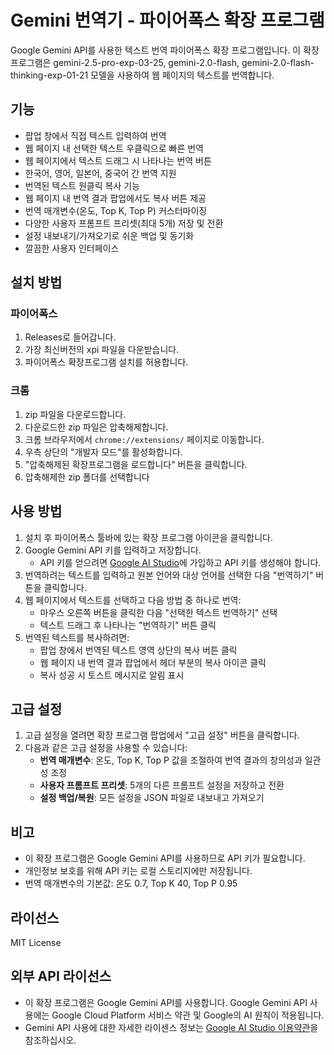 # Gemini 번역기 - 파이어폭스 확장 프로그램

Google Gemini API를 사용한 텍스트 번역 파이어폭스 확장 프로그램입니다. 이 확장 프로그램은 gemini-2.5-pro-exp-03-25, gemini-2.0-flash, gemini-2.0-flash-thinking-exp-01-21 모델을 사용하여 웹 페이지의 텍스트를 번역합니다.

## 기능

- 팝업 창에서 직접 텍스트 입력하여 번역
- 웹 페이지 내 선택한 텍스트 우클릭으로 빠른 번역
- 웹 페이지에서 텍스트 드래그 시 나타나는 번역 버튼
- 한국어, 영어, 일본어, 중국어 간 번역 지원
- 번역된 텍스트 원클릭 복사 기능
- 웹 페이지 내 번역 결과 팝업에서도 복사 버튼 제공
- 번역 매개변수(온도, Top K, Top P) 커스터마이징
- 다양한 사용자 프롬프트 프리셋(최대 5개) 저장 및 전환
- 설정 내보내기/가져오기로 쉬운 백업 및 동기화
- 깔끔한 사용자 인터페이스

## 설치 방법

### 파이어폭스
1. Releases로 들어갑니다.
2. 가장 최신버전의 xpi 파일을 다운받습니다.
3. 파이어폭스 확장프로그램 설치를 허용합니다.

### 크롬
1. zip 파일을 다운로드합니다.
2. 다운로드한 zip 파일은 압축해제합니다.
3. 크롬 브라우저에서 `chrome://extensions/` 페이지로 이동합니다.
4. 우측 상단의 "개발자 모드"를 활성화합니다.
5. "압축해제된 확장프로그램을 로드합니다" 버튼을 클릭합니다.
6. 압축해제한 zip 폴더를 선택합니다

## 사용 방법

1. 설치 후 파이어폭스 툴바에 있는 확장 프로그램 아이콘을 클릭합니다.
2. Google Gemini API 키를 입력하고 저장합니다.
   - API 키를 얻으려면 [Google AI Studio](https://ai.google.dev/)에 가입하고 API 키를 생성해야 합니다.
3. 번역하려는 텍스트를 입력하고 원본 언어와 대상 언어를 선택한 다음 "번역하기" 버튼을 클릭합니다.
4. 웹 페이지에서 텍스트를 선택하고 다음 방법 중 하나로 번역:
   - 마우스 오른쪽 버튼을 클릭한 다음 "선택한 텍스트 번역하기" 선택
   - 텍스트 드래그 후 나타나는 "번역하기" 버튼 클릭
5. 번역된 텍스트를 복사하려면:
   - 팝업 창에서 번역된 텍스트 영역 상단의 복사 버튼 클릭
   - 웹 페이지 내 번역 결과 팝업에서 헤더 부분의 복사 아이콘 클릭
   - 복사 성공 시 토스트 메시지로 알림 표시

## 고급 설정

1. 고급 설정을 열려면 확장 프로그램 팝업에서 "고급 설정" 버튼을 클릭합니다.
2. 다음과 같은 고급 설정을 사용할 수 있습니다:
   - **번역 매개변수**: 온도, Top K, Top P 값을 조절하여 번역 결과의 창의성과 일관성 조정
   - **사용자 프롬프트 프리셋**: 5개의 다른 프롬프트 설정을 저장하고 전환
   - **설정 백업/복원**: 모든 설정을 JSON 파일로 내보내고 가져오기

## 비고

- 이 확장 프로그램은 Google Gemini API를 사용하므로 API 키가 필요합니다.
- 개인정보 보호를 위해 API 키는 로컬 스토리지에만 저장됩니다.
- 번역 매개변수의 기본값: 온도 0.7, Top K 40, Top P 0.95

## 라이선스

MIT License 

## 외부 API 라이선스

- 이 확장 프로그램은 Google Gemini API를 사용합니다. Google Gemini API 사용에는 Google Cloud Platform 서비스 약관 및 Google의 AI 원칙이 적용됩니다.
- Gemini API 사용에 대한 자세한 라이센스 정보는 [Google AI Studio 이용약관](https://ai.google.dev/terms)을 참조하십시오. 
